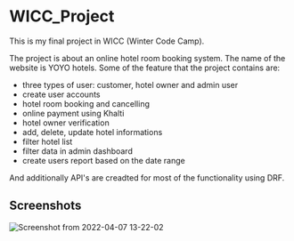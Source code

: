 # WICC_Project
This is my final project in WICC (Winter Code Camp). 

The project is about an online hotel room booking system. The name of the website is YOYO hotels.
Some of the feature that the project contains are:
- three types of user: customer, hotel owner and admin user 
- create user accounts
- hotel room booking and cancelling
- online payment using Khalti
- hotel owner verification 
- add, delete, update hotel informations
- filter hotel list
- filter data in admin dashboard 
- create users report based on the date range

And additionally API's are creadted for most of the functionality using DRF.

## Screenshots

![Screenshot from 2022-04-07 13-22-02](https://user-images.githubusercontent.com/47033786/162145763-ed385c9f-88d6-4f21-87d0-3e4f877390b0.png)

